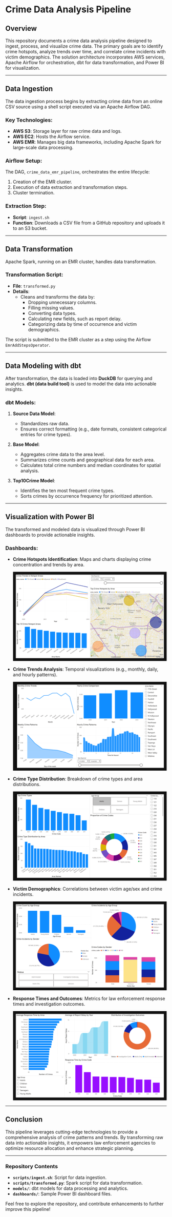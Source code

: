 ﻿# Crime Data Analysis Pipeline

## Overview

This repository documents a crime data analysis pipeline designed to ingest, process, and visualize crime data. The primary goals are to identify crime hotspots, analyze trends over time, and correlate crime incidents with victim demographics. The solution architecture incorporates AWS services, Apache Airflow for orchestration, dbt for data transformation, and Power BI for visualization.

---

## Data Ingestion

The data ingestion process begins by extracting crime data from an online CSV source using a shell script executed via an Apache Airflow DAG.

### Key Technologies:

-   **AWS S3**: Storage layer for raw crime data and logs.
-   **AWS EC2**: Hosts the Airflow service.
-   **AWS EMR**: Manages big data frameworks, including Apache Spark for large-scale data processing.

### Airflow Setup:

The DAG, `crime_data_emr_pipeline`, orchestrates the entire lifecycle:

1. Creation of the EMR cluster.
2. Execution of data extraction and transformation steps.
3. Cluster termination.

### Extraction Step:

-   **Script**: `ingest.sh`
-   **Function**: Downloads a CSV file from a GitHub repository and uploads it to an S3 bucket.

---

## Data Transformation

Apache Spark, running on an EMR cluster, handles data transformation.

### Transformation Script:

-   **File**: `transformed.py`
-   **Details**:
    -   Cleans and transforms the data by:
        -   Dropping unnecessary columns.
        -   Filling missing values.
        -   Converting data types.
        -   Calculating new fields, such as report delay.
        -   Categorizing data by time of occurrence and victim demographics.

The script is submitted to the EMR cluster as a step using the Airflow `EmrAddStepsOperator`.

---

## Data Modeling with dbt

After transformation, the data is loaded into **DuckDB** for querying and analytics. **dbt (data build tool)** is used to model the data into actionable insights.

### dbt Models:

1. **Source Data Model**:

    - Standardizes raw data.
    - Ensures correct formatting (e.g., date formats, consistent categorical entries for crime types).

2. **Base Model**:

    - Aggregates crime data to the area level.
    - Summarizes crime counts and geographical data for each area.
    - Calculates total crime numbers and median coordinates for spatial analysis.

3. **Top10Crime Model**:
    - Identifies the ten most frequent crime types.
    - Sorts crimes by occurrence frequency for prioritized attention.

---

## Visualization with Power BI

The transformed and modeled data is visualized through Power BI dashboards to provide actionable insights.

### Dashboards:

-   **Crime Hotspots Identification**: Maps and charts displaying crime concentration and trends by area.

    ![Crime Hotspots](/analysis_dashboard_img/crime_analysis-1.png)

-   **Crime Trends Analysis**: Temporal visualizations (e.g., monthly, daily, and hourly patterns).

    ![Crime Trends](/analysis_dashboard_img/crime_analysis-2.png)

-   **Crime Type Distribution**: Breakdown of crime types and area distributions.

    ![Crime Type Distribution](/analysis_dashboard_img/crime_analysis-3.png)

-   **Victim Demographics**: Correlations between victim age/sex and crime incidents.

    ![Victim Demographics](/analysis_dashboard_img/crime_analysis-4.png)

-   **Response Times and Outcomes**: Metrics for law enforcement response times and investigation outcomes.

    ![Response Times](/analysis_dashboard_img/crime_analysis-5.png)

---

## Conclusion

This pipeline leverages cutting-edge technologies to provide a comprehensive analysis of crime patterns and trends. By transforming raw data into actionable insights, it empowers law enforcement agencies to optimize resource allocation and enhance strategic planning.

---

### Repository Contents

-   **`scripts/ingest.sh`**: Script for data ingestion.
-   **`scripts/transformed.py`**: Spark script for data transformation.
-   **`models/`**: dbt models for data processing and analytics.
-   **`dashboards/`**: Sample Power BI dashboard files.

Feel free to explore the repository, and contribute enhancements to further improve this pipeline!
